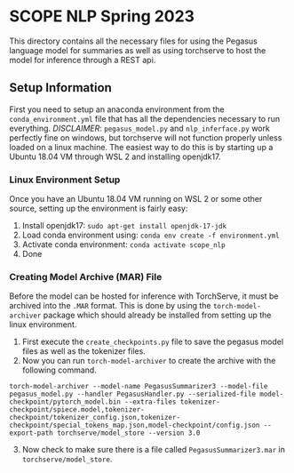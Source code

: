 # SCOPE NLP Spring 2023

This directory contains all the necessary files for using the Pegasus language model for summaries as well as using torchserve to host the model for inference through a REST api.

## Setup Information

First you need to setup an anaconda environment from the `conda_environment.yml` file that has all the dependencies necessary to run everything. *DISCLAIMER*: `pegasus_model.py` and `nlp_inferface.py` work perfectly fine on windows, but torchserve will not function properly unless loaded on a linux machine. The easiest way to do this is by starting up a Ubuntu 18.04 VM through WSL 2 and installing openjdk17.

### Linux Environment Setup

Once you have an Ubuntu 18.04 VM running on WSL 2 or some other source, setting up the environment is fairly easy:

1. Install openjdk17: `sudo apt-get install openjdk-17-jdk`
2. Load conda environment using: `conda env create -f environment.yml`
3. Activate conda environment: `conda activate scope_nlp`
4. Done

### Creating Model Archive (MAR) File

Before the model can be hosted for inference with TorchServe, it must be archived into the `.MAR` format. This is done by using the `torch-model-archiver` package which should already be installed from setting up the linux environment.

1. First execute the `create_checkpoints.py` file to save the pegasus model files as well as the tokenizer files.
2. Now you can run `torch-model-archiver` to create the archive with the following command.

``` Shell
torch-model-archiver --model-name PegasusSummarizer3 --model-file pegasus_model.py --handler PegasusHandler.py --serialized-file model-checkpoint/pytorch_model.bin --extra-files tokenizer-checkpoint/spiece.model,tokenizer-checkpoint/tokenizer_config.json,tokenizer-checkpoint/special_tokens_map.json,model-checkpoint/config.json --export-path torchserve/model_store --version 3.0
```

3. Now check to make sure there is a file called `PegasusSummarizer3.mar` in `torchserve/model_store`.